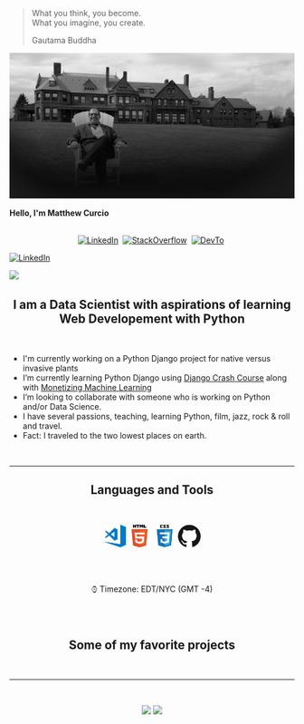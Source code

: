 
> What you think, you become.  
> What you imagine, you create.  
>  
> Gautama Buddha   

![Cliff Walk, Newport, R.I.](https://github.com/mccurcio/mccurcio/blob/main/header-bg.jpg)

**Hello, I'm Matthew Curcio**

<p align="center">
<br />
<a href="https://www.linkedin.com/in/mattcurcio"><img src="https://img.shields.io/badge/linkedin-%230077B5.svg?&style=for-the-badge&logo=linkedin&logoColor=white" alt="LinkedIn" /></a>&nbsp;
<a href="https://stackoverflow.com/users/851043/oaxacamatt"><img src="https://img.shields.io/badge/stackexchange-stackoverflow-orange?style=for-the-badge&logo=stackoverflow&logoColor=white" alt="StackOverflow" /></a>&nbsp;
<a href="https://dev.to/mccurcio"><img src="https://img.shields.io/badge/dev.to-0A0A0A?style=for-the-badge&logo=dev.to&logoColor=white" alt="DevTo" /></a>&nbsp;

<a href="https://www.ubuntu.com/in/mattcurcio"><img src="https://img.shields.io/static/v1?label=Ubuntu?style=for-the-badge&color=#E95420" alt="LinkedIn" /></a></p>

![](https://img.shields.io/static/v1?label=Ubuntu?style=flat-square&logo=Ubuntu&color=#E95420)
<br />

<p>
  <h2 align="center"> I am a Data Scientist with aspirations of learning Web Developement with Python </h2>
</p>
<br />

- I'm currently working on a Python Django project for native versus invasive plants
- I’m currently learning Python Django using [Django Crash Course](https://www.roygreenfeld.com/products/django-crash-course) along with [Monetizing Machine
Learning](https://www.amazon.com/Monetizing-Machine-Learning-Applications-Serverless/dp/1484238729)
- I’m looking to collaborate with someone who is working on Python and/or Data Science.
- I have several passions, teaching, learning Python, film, jazz, rock & roll and travel.
- Fact: I traveled to the two lowest places on earth. 

<br />

---

<p>
<h2 align="center"> Languages and Tools</h2>
</p>
<br />

<p align="center">
<img alt="Visual Studio Code" width="40px" src="https://raw.githubusercontent.com/github/explore/80688e429a7d4ef2fca1e82350fe8e3517d3494d/topics/visual-studio-code/visual-studio-code.png" />
  
<img alt="HTML5" width="40px" src="https://raw.githubusercontent.com/github/explore/80688e429a7d4ef2fca1e82350fe8e3517d3494d/topics/html/html.png" />

<img alt="CSS3" width="40px" src="https://raw.githubusercontent.com/github/explore/80688e429a7d4ef2fca1e82350fe8e3517d3494d/topics/css/css.png" />

<img alt="GitHub" width="40px" src="https://raw.githubusercontent.com/github/explore/78df643247d429f6cc873026c0622819ad797942/topics/github/github.png" />
</p>

<br />
<br />
<p align="center">
⌚︎ Timezone: EDT/NYC (GMT -4)
</p>

<br />
<br />

<h2 align="center">Some of my favorite projects</h2>
<br />

<p align="center">

</a>
</p>

---

<br />

<p align="center">
<img src="https://github-readme-stats.vercel.app/api?username=mccurcio&theme=radical&show_icons=true" />
<img src="https://github-readme-stats.vercel.app/api/top-langs/?username=mccurcio&layout=compact&theme=radical" />
</p>



<!--
- 🔭 I’m currently working on ...
- 🌱 I’m currently learning ...
- 👯 I’m looking to collaborate on ...
- 🤔 I’m looking for help with ...
- 💬 Ask me about ...
- 📫 How to reach me: ...
- 😄 Pronouns: ...
- ⚡ Fun fact: ...
-->
